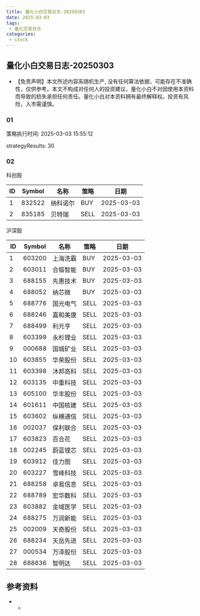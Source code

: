 ```yaml
---
title: 量化小白交易日志-20250303
date: 2025-03-03
tags:
 - 量化交易日志
categories: 
 - stock
---
```


## 量化小白交易日志-20250303

- 【免责声明】本文所述内容系随机生产, 没有任何算法依据，可能存在不准确性，仅供参考。本文不构成对任何人的投资建议，量化小白不对因使用本资料而导致的损失承担任何责任。量化小白对本资料拥有最终解释权。投资有风险，入市需谨慎。

### 01

策略执行时间: 2025-03-03 15:55:12

strategyResults: 30

### 02

科创股

|ID|Symbol|名称|策略|日期|
| ---- | ---- | ---- | ---- | ---- |
|1|832522|纳科诺尔|BUY|2025-03-03|
|2|835185|贝特瑞|SELL|2025-03-03|

沪深股

|ID|Symbol|名称|策略|日期|
| ---- | ---- | ---- | ---- | ---- |
|1|603200|上海洗霸|BUY|2025-03-03|
|2|603011|合锻智能|BUY|2025-03-03|
|3|688155|先惠技术|BUY|2025-03-03|
|4|688052|纳芯微|BUY|2025-03-03|
|5|688776|国光电气|SELL|2025-03-03|
|6|688246|嘉和美康|SELL|2025-03-03|
|7|688499|利元亨|SELL|2025-03-03|
|8|603399|永杉锂业|SELL|2025-03-03|
|9|000688|国城矿业|SELL|2025-03-03|
|10|603855|华荣股份|SELL|2025-03-03|
|11|603398|沐邦高科|SELL|2025-03-03|
|12|603135|中重科技|SELL|2025-03-03|
|13|605100|华丰股份|SELL|2025-03-03|
|14|601611|中国核建|SELL|2025-03-03|
|15|603602|纵横通信|SELL|2025-03-03|
|16|002037|保利联合|SELL|2025-03-03|
|17|603823|百合花|SELL|2025-03-03|
|18|002245|蔚蓝锂芯|SELL|2025-03-03|
|19|603912|佳力图|SELL|2025-03-03|
|20|603227|雪峰科技|SELL|2025-03-03|
|21|688258|卓易信息|SELL|2025-03-03|
|22|688789|宏华数科|SELL|2025-03-03|
|23|603882|金域医学|SELL|2025-03-03|
|24|688275|万润新能|SELL|2025-03-03|
|25|002009|天奇股份|SELL|2025-03-03|
|26|688234|天岳先进|SELL|2025-03-03|
|27|000534|万泽股份|SELL|2025-03-03|
|28|688636|智明达|SELL|2025-03-03|

## 参考资料

- -